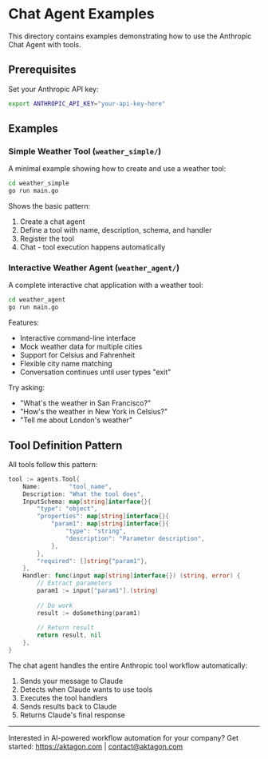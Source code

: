 # Chat Agent Examples

This directory contains examples demonstrating how to use the Anthropic Chat Agent with tools.

## Prerequisites

Set your Anthropic API key:
```bash
export ANTHROPIC_API_KEY="your-api-key-here"
```

## Examples

### Simple Weather Tool (`weather_simple/`)

A minimal example showing how to create and use a weather tool:

```bash
cd weather_simple
go run main.go
```

Shows the basic pattern:
1. Create a chat agent
2. Define a tool with name, description, schema, and handler
3. Register the tool
4. Chat - tool execution happens automatically

### Interactive Weather Agent (`weather_agent/`)

A complete interactive chat application with a weather tool:

```bash
cd weather_agent
go run main.go
```

Features:
- Interactive command-line interface
- Mock weather data for multiple cities
- Support for Celsius and Fahrenheit
- Flexible city name matching
- Conversation continues until user types "exit"

Try asking:
- "What's the weather in San Francisco?"
- "How's the weather in New York in Celsius?"
- "Tell me about London's weather"

## Tool Definition Pattern

All tools follow this pattern:

```go
tool := agents.Tool{
    Name:        "tool_name",
    Description: "What the tool does",
    InputSchema: map[string]interface{}{
        "type": "object",
        "properties": map[string]interface{}{
            "param1": map[string]interface{}{
                "type": "string",
                "description": "Parameter description",
            },
        },
        "required": []string{"param1"},
    },
    Handler: func(input map[string]interface{}) (string, error) {
        // Extract parameters
        param1 := input["param1"].(string)
        
        // Do work
        result := doSomething(param1)
        
        // Return result
        return result, nil
    },
}
```

The chat agent handles the entire Anthropic tool workflow automatically:
1. Sends your message to Claude
2. Detects when Claude wants to use tools
3. Executes the tool handlers
4. Sends results back to Claude
5. Returns Claude's final response

---
Interested in AI-powered workflow automation for your company? Get started: https://aktagon.com | contact@aktagon.com

